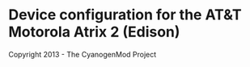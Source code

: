 Device configuration for the AT&T Motorola Atrix 2 (Edison)
===============================

Copyright 2013 - The CyanogenMod Project
